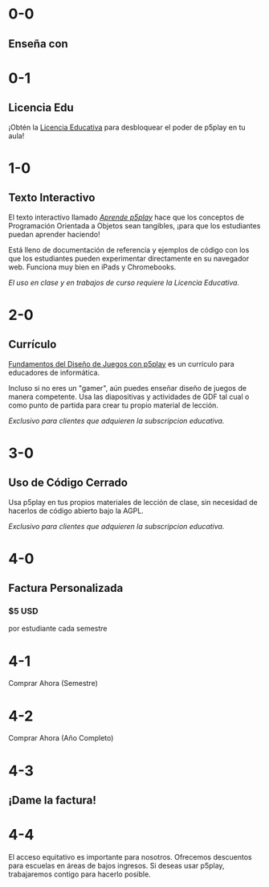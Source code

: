 # 0-0

## Enseña con

# 0-1

## Licencia Edu

¡Obtén la [Licencia Educativa](/teach/EDU_LICENSE.md) para desbloquear el poder de p5play en tu aula!

# 1-0

## Texto Interactivo

El texto interactivo llamado [_Aprende p5play_](../learn) hace que los conceptos de Programación Orientada a Objetos sean tangibles, ¡para que los estudiantes puedan aprender haciendo!

Está lleno de documentación de referencia y ejemplos de código con los que los estudiantes pueden experimentar directamente en su navegador web. Funciona muy bien en iPads y Chromebooks.

_El uso en clase y en trabajos de curso requiere la Licencia Educativa._

# 2-0

## Currículo

[Fundamentos del Diseño de Juegos con p5play](https://drive.google.com/drive/folders/1IhB6eEEABuGAe3eNEc0-SG0VujDZVDXA) es un currículo para educadores de informática.

Incluso si no eres un "gamer", aún puedes enseñar diseño de juegos de manera competente. Usa las diapositivas y actividades de GDF tal cual o como punto de partida para crear tu propio material de lección.

_Exclusivo para clientes que adquieren la subscripcion educativa._

# 3-0

## Uso de Código Cerrado

Usa p5play en tus propios materiales de lección de clase, sin necesidad de hacerlos de código abierto bajo la AGPL.

_Exclusivo para clientes que adquieren la subscripcion educativa._

# 4-0

## Factura Personalizada

### $5 USD

por estudiante cada semestre

# 4-1

Comprar Ahora (Semestre)

# 4-2

Comprar Ahora (Año Completo)

# 4-3

## ¡Dame la factura!

# 4-4

El acceso equitativo es importante para nosotros. Ofrecemos descuentos para escuelas en áreas de bajos ingresos. Si deseas usar p5play, trabajaremos contigo para hacerlo posible.
